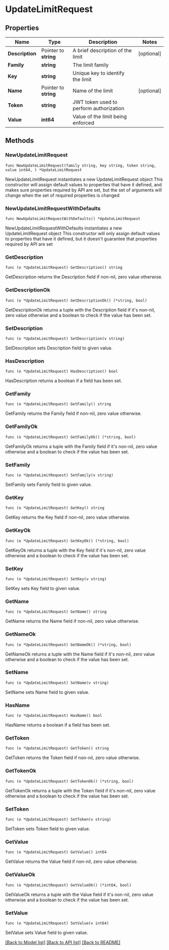 # UpdateLimitRequest

## Properties

Name | Type | Description | Notes
------------ | ------------- | ------------- | -------------
**Description** | Pointer to **string** | A brief description of the limit | [optional] 
**Family** | **string** | The limit family | 
**Key** | **string** | Unique key to identify the limit | 
**Name** | Pointer to **string** | Name of the limit | [optional] 
**Token** | **string** | JWT token used to perform authorization | 
**Value** | **int64** | Value of the limit being enforced | 

## Methods

### NewUpdateLimitRequest

`func NewUpdateLimitRequest(family string, key string, token string, value int64, ) *UpdateLimitRequest`

NewUpdateLimitRequest instantiates a new UpdateLimitRequest object
This constructor will assign default values to properties that have it defined,
and makes sure properties required by API are set, but the set of arguments
will change when the set of required properties is changed

### NewUpdateLimitRequestWithDefaults

`func NewUpdateLimitRequestWithDefaults() *UpdateLimitRequest`

NewUpdateLimitRequestWithDefaults instantiates a new UpdateLimitRequest object
This constructor will only assign default values to properties that have it defined,
but it doesn't guarantee that properties required by API are set

### GetDescription

`func (o *UpdateLimitRequest) GetDescription() string`

GetDescription returns the Description field if non-nil, zero value otherwise.

### GetDescriptionOk

`func (o *UpdateLimitRequest) GetDescriptionOk() (*string, bool)`

GetDescriptionOk returns a tuple with the Description field if it's non-nil, zero value otherwise
and a boolean to check if the value has been set.

### SetDescription

`func (o *UpdateLimitRequest) SetDescription(v string)`

SetDescription sets Description field to given value.

### HasDescription

`func (o *UpdateLimitRequest) HasDescription() bool`

HasDescription returns a boolean if a field has been set.

### GetFamily

`func (o *UpdateLimitRequest) GetFamily() string`

GetFamily returns the Family field if non-nil, zero value otherwise.

### GetFamilyOk

`func (o *UpdateLimitRequest) GetFamilyOk() (*string, bool)`

GetFamilyOk returns a tuple with the Family field if it's non-nil, zero value otherwise
and a boolean to check if the value has been set.

### SetFamily

`func (o *UpdateLimitRequest) SetFamily(v string)`

SetFamily sets Family field to given value.


### GetKey

`func (o *UpdateLimitRequest) GetKey() string`

GetKey returns the Key field if non-nil, zero value otherwise.

### GetKeyOk

`func (o *UpdateLimitRequest) GetKeyOk() (*string, bool)`

GetKeyOk returns a tuple with the Key field if it's non-nil, zero value otherwise
and a boolean to check if the value has been set.

### SetKey

`func (o *UpdateLimitRequest) SetKey(v string)`

SetKey sets Key field to given value.


### GetName

`func (o *UpdateLimitRequest) GetName() string`

GetName returns the Name field if non-nil, zero value otherwise.

### GetNameOk

`func (o *UpdateLimitRequest) GetNameOk() (*string, bool)`

GetNameOk returns a tuple with the Name field if it's non-nil, zero value otherwise
and a boolean to check if the value has been set.

### SetName

`func (o *UpdateLimitRequest) SetName(v string)`

SetName sets Name field to given value.

### HasName

`func (o *UpdateLimitRequest) HasName() bool`

HasName returns a boolean if a field has been set.

### GetToken

`func (o *UpdateLimitRequest) GetToken() string`

GetToken returns the Token field if non-nil, zero value otherwise.

### GetTokenOk

`func (o *UpdateLimitRequest) GetTokenOk() (*string, bool)`

GetTokenOk returns a tuple with the Token field if it's non-nil, zero value otherwise
and a boolean to check if the value has been set.

### SetToken

`func (o *UpdateLimitRequest) SetToken(v string)`

SetToken sets Token field to given value.


### GetValue

`func (o *UpdateLimitRequest) GetValue() int64`

GetValue returns the Value field if non-nil, zero value otherwise.

### GetValueOk

`func (o *UpdateLimitRequest) GetValueOk() (*int64, bool)`

GetValueOk returns a tuple with the Value field if it's non-nil, zero value otherwise
and a boolean to check if the value has been set.

### SetValue

`func (o *UpdateLimitRequest) SetValue(v int64)`

SetValue sets Value field to given value.



[[Back to Model list]](../README.md#documentation-for-models) [[Back to API list]](../README.md#documentation-for-api-endpoints) [[Back to README]](../README.md)


